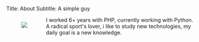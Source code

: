 Title: About
Subtitle: A simple guy

<figure style="float:left;padding: 0 10px 10px 0">
	<img src="https://avatars0.githubusercontent.com/u/5498874?v=3&s=200">
</figure>

I worked 6+ years with PHP, currently working with Python.<br/>
A radical sport's lover, i like to study new technologies, my daily goal is a new knowledge.
